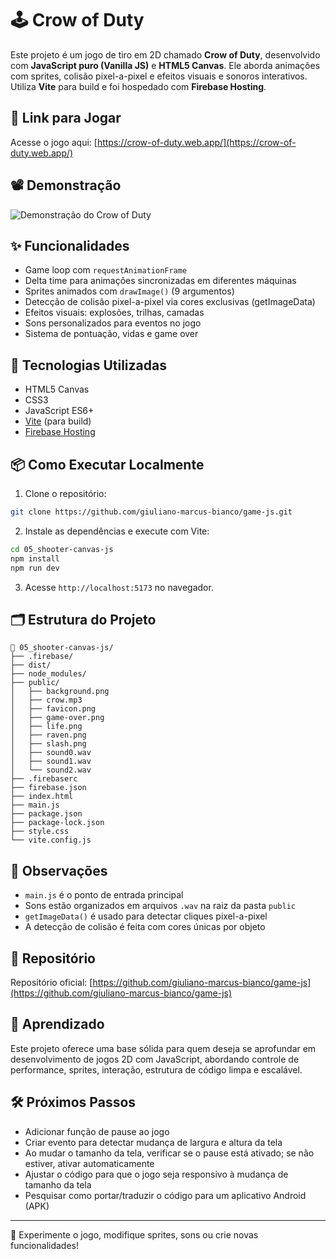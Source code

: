 # 🕹️ Crow of Duty

Este projeto é um jogo de tiro em 2D chamado **Crow of Duty**, desenvolvido com **JavaScript puro (Vanilla JS)** e **HTML5 Canvas**. Ele aborda animações com sprites, colisão pixel-a-pixel e efeitos visuais e sonoros interativos. Utiliza **Vite** para build e foi hospedado com **Firebase Hosting**.

## 🔗 Link para Jogar

Acesse o jogo aqui: [https://crow-of-duty.web.app/](https://crow-of-duty.web.app/)

## 📽️ Demonstração

<!-- Adicione aqui um gif demonstrando as sprites, explosões e trilhas em funcionamento -->

![Demonstração do Crow of Duty](./demonstracao.gif)

## ✨ Funcionalidades

* Game loop com `requestAnimationFrame`
* Delta time para animações sincronizadas em diferentes máquinas
* Sprites animados com `drawImage()` (9 argumentos)
* Detecção de colisão pixel-a-pixel via cores exclusivas (getImageData)
* Efeitos visuais: explosões, trilhas, camadas
* Sons personalizados para eventos no jogo
* Sistema de pontuação, vidas e game over

## 🚀 Tecnologias Utilizadas

* HTML5 Canvas
* CSS3
* JavaScript ES6+
* [Vite](https://vitejs.dev/) (para build)
* [Firebase Hosting](https://firebase.google.com/products/hosting)

## 📦 Como Executar Localmente

1. Clone o repositório:

```bash
git clone https://github.com/giuliano-marcus-bianco/game-js.git
```

2. Instale as dependências e execute com Vite:

```bash
cd 05_shooter-canvas-js
npm install
npm run dev
```

3. Acesse `http://localhost:5173` no navegador.

## 🗂️ Estrutura do Projeto

```
📁 05_shooter-canvas-js/
├── .firebase/
├── dist/
├── node_modules/
├── public/
│   ├── background.png
│   ├── crow.mp3
│   ├── favicon.png
│   ├── game-over.png
│   ├── life.png
│   ├── raven.png
│   ├── slash.png
│   ├── sound0.wav
│   ├── sound1.wav
│   └── sound2.wav
├── .firebaserc
├── firebase.json
├── index.html
├── main.js
├── package.json
├── package-lock.json
├── style.css
└── vite.config.js
```

## 📌 Observações

* `main.js` é o ponto de entrada principal
* Sons estão organizados em arquivos `.wav` na raiz da pasta `public`
* `getImageData()` é usado para detectar cliques pixel-a-pixel
* A detecção de colisão é feita com cores únicas por objeto

## 🔄 Repositório

Repositório oficial: [https://github.com/giuliano-marcus-bianco/game-js](https://github.com/giuliano-marcus-bianco/game-js)

## 🧠 Aprendizado

Este projeto oferece uma base sólida para quem deseja se aprofundar em desenvolvimento de jogos 2D com JavaScript, abordando controle de performance, sprites, interação, estrutura de código limpa e escalável.

## 🛠️ Próximos Passos

- Adicionar função de pause ao jogo
- Criar evento para detectar mudança de largura e altura da tela
- Ao mudar o tamanho da tela, verificar se o pause está ativado; se não estiver, ativar automaticamente
- Ajustar o código para que o jogo seja responsivo à mudança de tamanho da tela
- Pesquisar como portar/traduzir o código para um aplicativo Android (APK)

---

🎯 Experimente o jogo, modifique sprites, sons ou crie novas funcionalidades!
